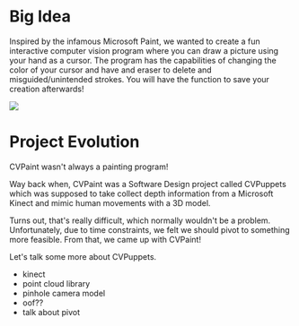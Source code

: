 # Big Idea
Inspired by the infamous Microsoft Paint, we wanted to create a fun interactive computer vision program where you can draw a picture using your hand as a cursor. The program has the capabilities of changing the color of your cursor and have and eraser to delete and misguided/unintended strokes. You will have the function to save your creation afterwards!

![](https://raw.githubusercontent.com/noahdsouza/CVPaint/master/docs/images/sideBySide.gif)

# Project Evolution
CVPaint wasn't always a painting program!

Way back when, CVPaint was a Software Design project called CVPuppets which was supposed to take collect depth information from a Microsoft Kinect and mimic human movements with a 3D model.

Turns out, that's really difficult, which normally wouldn't be a problem. Unfortunately, due to time constraints, we felt we should pivot to something more feasible. From that, we came up with CVPaint!

Let's talk some more about CVPuppets.

* kinect
* point cloud library
* pinhole camera model
* oof??
* talk about pivot

